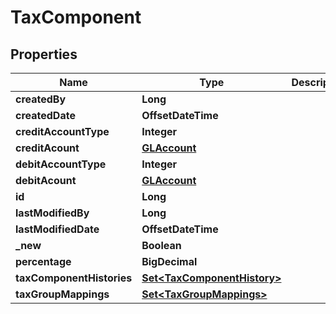 

# TaxComponent


## Properties

| Name | Type | Description | Notes |
|------------ | ------------- | ------------- | -------------|
|**createdBy** | **Long** |  |  [optional] |
|**createdDate** | **OffsetDateTime** |  |  [optional] |
|**creditAccountType** | **Integer** |  |  [optional] |
|**creditAcount** | [**GLAccount**](GLAccount.md) |  |  [optional] |
|**debitAccountType** | **Integer** |  |  [optional] |
|**debitAcount** | [**GLAccount**](GLAccount.md) |  |  [optional] |
|**id** | **Long** |  |  [optional] |
|**lastModifiedBy** | **Long** |  |  [optional] |
|**lastModifiedDate** | **OffsetDateTime** |  |  [optional] |
|**_new** | **Boolean** |  |  [optional] |
|**percentage** | **BigDecimal** |  |  [optional] |
|**taxComponentHistories** | [**Set&lt;TaxComponentHistory&gt;**](TaxComponentHistory.md) |  |  [optional] |
|**taxGroupMappings** | [**Set&lt;TaxGroupMappings&gt;**](TaxGroupMappings.md) |  |  [optional] |



